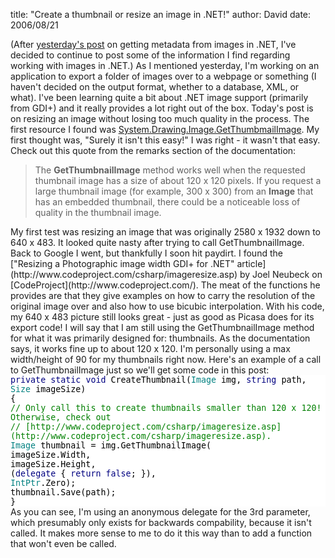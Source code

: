 
title: "Create a thumbnail or resize an image in .NET!"
author: David
date: 2006/08/21

(After [yesterday's post](http://www.mohundro.com/blog/PermaLink,guid,4a32de3b-297a-49bd-be6f-0e568fc26dc2.aspx) on getting metadata from images in .NET, I've decided to continue to post some of the information I find regarding working with images in .NET.) 
As I mentioned yesterday, I'm working on an application to export a folder of images over to a webpage or something (I haven't decided on the output format, whether to a database, XML, or what). I've been learning quite a bit about .NET image support (primarily from GDI+) and it really provides a lot right out of the box. Today's post is on resizing an image without losing too much quality in the process. 
The first resource I found was [System.Drawing.Image.GetThumbmailImage](http://msdn2.microsoft.com/en-us/library/system.drawing.image.getthumbnailimage.aspx). My first thought was, "Surely it isn't this easy!" I was right - it wasn't that easy. Check out this quote from the remarks section of the documentation: <blockquote> 
The <b>GetThumbnailImage</b> method works well when the requested thumbnail image has a size of about 120 x 120 pixels. If you request a large thumbnail image (for example, 300 x 300) from an <b>Image</b> that has an embedded thumbnail, there could be a noticeable loss of quality in the thumbnail image.
</blockquote> 
My first test was resizing an image that was originally 2580 x 1932 down to 640 x 483. It looked quite nasty after trying to call GetThumbnailImage. Back to Google I went, but thankfully I soon hit paydirt. I found the ["Resizing a Photographic image width GDI+ for .NET" article](http://www.codeproject.com/csharp/imageresize.asp) by Joel Neubeck on [CodeProject](http://www.codeproject.com/). The meat of the functions he provides are that they give examples on how to carry the resolution of the original image over and also how to use bicubic interpolation. With his code, my 640 x 483 picture still looks great - just as good as Picasa does for its export code! 
I will say that I am still using the GetThumbnailImage method for what it was primarily designed for: thumbnails. As the documentation says, it works fine up to about 120 x 120. I'm personally using a max width/height of 90 for my thumbnails right now. Here's an example of a call to GetThumbnailImage just so we'll get some code in this post: 
 
<div style="font-size: 10pt; font-family: monospace; background-color: white;">
<span style="color: navy;">private</span><span style="color: black;"> </span><span style="color: navy;">static</span><span style="color: black;"> </span><span style="color: navy;">void</span><span style="color: black;"> CreateThumbnail(</span><span style="color: teal;">Image</span><span style="color: black;"> img, </span><span style="color: navy;">string</span><span style="color: black;"> path, </span><span style="color: teal;">Size</span><span style="color: black;"> imageSize)<br>{</span>
</div> <div style="font-size: 10pt; font-family: monospace; background-color: white;"><span style="color: black;">    <span style="color: green;">// Only call this to create thumbnails smaller than 120 x 120! Otherwise, check out </span></span></div> <div style="font-size: 10pt; font-family: monospace; background-color: white;">
<span style="color: black;"><span style="color: green;">    // [http://www.codeproject.com/csharp/imageresize.asp](http://www.codeproject.com/csharp/imageresize.asp).</span><br></span><span style="color: teal;">Image</span><span style="color: black;"> thumbnail = img.GetThumbnailImage(<br>        imageSize.Width, <br>        imageSize.Height, <br>        (</span><span style="color: navy;">delegate</span><span style="color: black;"> { </span><span style="color: navy;">return</span><span style="color: black;"> </span><span style="color: navy;">false</span><span style="color: black;">; }), <br></span><span style="color: teal;">IntPtr</span><span style="color: black;">.Zero);<br>    thumbnail.Save(path);<br>}</span> </div> 
As you can see, I'm using an anonymous delegate for the 3rd parameter, which presumably only exists for backwards compability, because it isn't called. It makes more sense to me to do it this way than to add a function that won't even be called.
